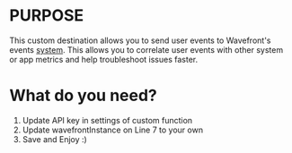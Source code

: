 # PURPOSE
This custom destination allows you to send user events to Wavefront's events [system](https://docs.wavefront.com/events.html). This allows you to correlate user events with other system or app metrics and help troubleshoot issues faster. 

# What do you need?

1. Update API key in settings of custom function
2. Update wavefrontInstance on Line 7 to your own
3. Save and Enjoy :)